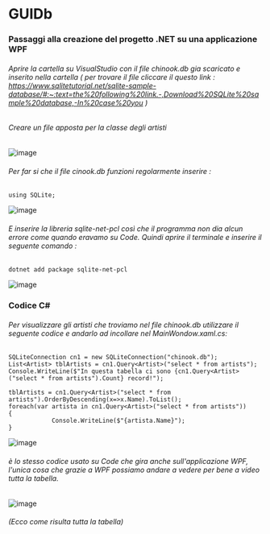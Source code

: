 # GUIDb
### Passaggi alla creazione del progetto .NET su una applicazione WPF
###### Aprire la cartella su VisualStudio con il file chinook.db gia scaricato e inserito nella cartella ( per trovare il file cliccare il questo link : https://www.sqlitetutorial.net/sqlite-sample-database/#:~:text=the%20following%20link.-,Download%20SQLite%20sample%20database,-In%20case%20you )
###### Creare un file apposta per la classe degli artisti
![image](https://github.com/P4020/GUIDb/assets/117436985/ca00c507-9b3b-4c31-ac97-46595adf15af)
###### Per far si che il file cinook.db funzioni regolarmente inserire : 
``` 
using SQLite;
```
![image](https://github.com/P4020/GUIDb/assets/117436985/ff77fd9a-982f-4af1-ab32-13e3040fa944)
###### E inserire la libreria sqlite-net-pcl così che il programma non dia alcun errore come quando eravamo su Code. Quindi aprire il terminale e inserire il seguente comando :
```
dotnet add package sqlite-net-pcl
```
![image](https://github.com/P4020/GUIDb/assets/117436985/abdb3300-730b-4a1d-8bef-5500f4aeca9e)
### Codice C#
###### Per visualizzare gli artisti che troviamo nel file chinook.db utilizzare il seguente codice e andarlo ad incollare nel MainWondow.xaml.cs:
```
SQLiteConnection cn1 = new SQLiteConnection("chinook.db");
List<Artist> tblArtists = cn1.Query<Artist>("select * from artists");
Console.WriteLine($"In questa tabella ci sono {cn1.Query<Artist>("select * from artists").Count} record!");

tblArtists = cn1.Query<Artist>("select * from artists").OrderByDescending(x=>x.Name).ToList();
foreach(var artista in cn1.Query<Artist>("select * from artists"))
{
            Console.WriteLine($"{artista.Name}");
}    
 ```
 ![image](https://github.com/P4020/GUIDb/assets/117436985/20b0d871-2815-47e3-9fde-996ed5cbb1d5)

###### è lo stesso codice usato su Code che gira anche sull'applicazione WPF, l'unica cosa che grazie a WPF possiamo andare a vedere per bene a video tutta la tabella.
![image](https://github.com/P4020/GUIDb/assets/117436985/c0e44357-eade-407c-980b-9b4284aec1fa)
###### (Ecco come risulta tutta la tabella)

